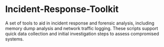 # Incident-Response-Toolkit
A set of tools to aid in incident response and forensic analysis, including memory dump analysis and network traffic logging. These scripts support quick data collection and initial investigation steps to assess compromised systems.
